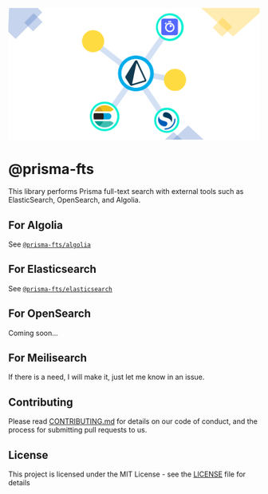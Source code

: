 ![prisma-fts](./images/hero.png)

# @prisma-fts

This library performs Prisma full-text search with external tools such as ElasticSearch, OpenSearch, and Algolia.

## For Algolia

See [`@prisma-fts/algolia`](https://github.com/aiji42/prisma-fts-middleware/tree/main/packages/algolia)

## For Elasticsearch

See [`@prisma-fts/elasticsearch`](https://github.com/aiji42/prisma-fts-middleware/tree/main/packages/elasticsearch)

## For OpenSearch

Coming soon...

## For Meilisearch

If there is a need, I will make it, just let me know in an issue.

## Contributing
Please read [CONTRIBUTING.md](./CONTRIBUTING.md) for details on our code of conduct, and the process for submitting pull requests to us.

## License
This project is licensed under the MIT License - see the [LICENSE](./LICENSE) file for details